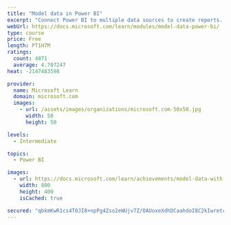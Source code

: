 ```yaml
---
title: "Model data in Power BI"
excerpt: "Connect Power BI to multiple data sources to create reports. Define the relationship between your data sources."
webUrl: https://docs.microsoft.com/learn/modules/model-data-power-bi/
type: course
price: Free
length: PT1H7M
ratings:
  count: 4871
  average: 4.707247
heat: -2147483598

provider:
  name: Microsoft Learn
  domain: microsoft.com
  images:
    - url: /assets/images/organizations/microsoft.com-50x50.jpg
      width: 50
      height: 50

levels:
  - Intermediate

topics:
  - Power BI

images:
  - url: https://docs.microsoft.com/learn/achievements/model-data-with-power-bi-desktop-social.png
    width: 800
    height: 400
    isCached: true

secured: "qbkmKwR1cs4T0JI8+npPg4Zso2eWUjv7Z/OAUoxeXdhDCaahdoI8C2kIwretc6dpLx3Bgx+fyQw6IWOQ2hSZRqQzR7+8nEtzCiZMCJlDRJ87GHt6weoAA5aUTZyGl/8PwNzubLhl+O9HQRNlV2PAuY7bm/wiF7oYaZiV4Ywtdkd3bR+xUC2VaiYI4BbPZeLPbKsdqPPJegUO2h68A6iflOm3wHyFK8Gjd3kcy3qjSnYdl4IonKKzWYXEHH1uKwaGkK98t3nosteCV4XHmF5eeeIFtwi3oc5VfXFI7MQ6wAIqVtWiWiDU14wYciRHnxdUUR7VR+WhUWp5p9vDp9gXXI8fN1GBzu8cjsA0gPE5wF+hkJJDzIQm4nn6CiX1QobY0CFPhSP/VSHKhDgkF02zMakT9kRjV2+Wh0q6RKiymiU=;E1RjXlmAFSM8kr6ZCbocIQ=="
---
```


